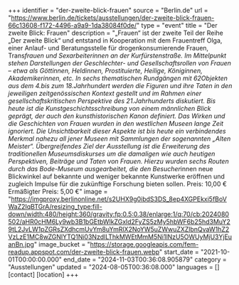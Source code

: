 +++
identifier = "der-zweite-blick-frauen"
source = "Berlin.de"
url = "https://www.berlin.de/tickets/ausstellungen/der-zweite-blick-frauen-66c13608-f172-4496-a9a9-1da38084f0de/"
type = "event"
title = "Der zweite Blick: Frauen"
description = "„Frauen“ ist der zweite Teil der Reihe „Der zweite Blick“ und entstand in Kooperation mit dem Frauentreff Olga, einer Anlauf- und Beratungsstelle für drogenkonsumierende Frauen, Trans*frauen und Sexarbeiterinnen an der Kurfürstenstraße.
Im Mittelpunkt stehen Darstellungen der Geschlechter- und Gesellschaftsrollen von Frauen – etwa als Göttinnen, Heldinnen, Prostituierte, Heilige, Königinnen, Akademikerinnen, etc. In sechs thematischen Rundgängen mit 62Objekten aus dem 4.bis zum 18.Jahrhundert werden die Figuren und ihre Taten in den jeweiligen zeitgenössischen Kontext gestellt und im Rahmen einer gesellschaftskritischen Perspektive des 21.Jahrhunderts diskutiert.
Bis heute ist die Kunstgeschichtsschreibung von einem männlichen Blick geprägt, der auch den kunsthistorischen Kanon definiert. Das Wirken und die Geschichten von Frauen wurden in den westlichen Museen lange Zeit ignoriert. Die Unsichtbarkeit dieser Aspekte ist bis heute ein verbindendes Merkmal nahezu all jener Museen mit Sammlungen der sogenannten „Alten Meister“.
Übergreifendes Ziel der Ausstellung ist die Erweiterung des  traditionellen Museumsdiskurses um die damaligen wie auch heutigen  Perspektiven, Beiträge und Taten von Frauen. Hierzu wurden sechs  Routen durch das Bode-Museum ausgearbeitet, die den Besucher*innen neue  Blickwinkel auf bekannte und weniger bekannte Kunstwerke eröffnen und  zugleich Impulse für die zukünftige Forschung bieten sollen.
Preis: 10,00 €
Ermäßigter Preis: 5,00 €"
image = "https://imgproxy.berlinonline.net/s2UHX9g0ibdS3DS_8ep4XGPEkxi5fBoVWaZ2IqBTGrA/resizing_type:fill-down/width:480/height:360/gravity:fp:0.5:0.38/enlarge:1/q:70/cb:2024080502/aHR0cHM6Ly9wb3B1bGEtbWlkZGxld2FyZS5zMy5hbWF6b25hd3MuY29tL2JvLW1pZGRsZXdhcmUvYm8uYmRlX2NoYW5uZWwuZXZlbnQvaW1hZ2VzLzE1MC8wZGNlYTQ1Ni03NzdlLThkMWEtMmM5Ni1lNzU5OWUyMjU3YjEuanBn.jpg"
image_bucket = "https://storage.googleapis.com/fem-readup.appspot.com/der-zweite-blick-frauen.webp"
start_date = "2021-10-01T00:00:00.000"
end_date = "2024-11-03T00:36:08.905879"
category = "Ausstellungen"
updated = "2024-08-05T00:36:08.000"
languages = []
[contact]
[location]
+++